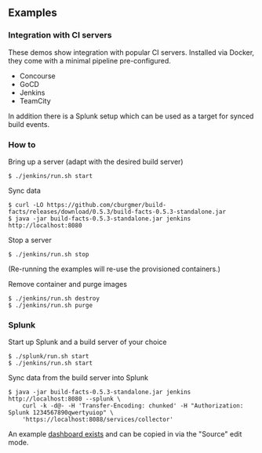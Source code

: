 ## Examples

### Integration with CI servers

These demos show integration with popular CI servers. Installed via Docker, they
come with a minimal pipeline pre-configured.

- Concourse
- GoCD
- Jenkins
- TeamCity

In addition there is a Splunk setup which can be used as a target
for synced build events.

### How to

Bring up a server (adapt with the desired build server)

    $ ./jenkins/run.sh start

Sync data

    $ curl -LO https://github.com/cburgmer/build-facts/releases/download/0.5.3/build-facts-0.5.3-standalone.jar
    $ java -jar build-facts-0.5.3-standalone.jar jenkins http://localhost:8080

Stop a server

    $ ./jenkins/run.sh stop

(Re-running the examples will re-use the provisioned containers.)

Remove container and purge images

    $ ./jenkins/run.sh destroy
    $ ./jenkins/run.sh purge


### Splunk

Start up Splunk and a build server of your choice

    $ ./splunk/run.sh start
    $ ./jenkins/run.sh start

Sync data from the build server into Splunk

    $ java -jar build-facts-0.5.3-standalone.jar jenkins http://localhost:8080 --splunk \
        curl -k -d@- -H 'Transfer-Encoding: chunked' -H "Authorization: Splunk 1234567890qwertyuiop" \
        'https://localhost:8088/services/collector'

An example [dashboard exists](./splunk/dashboard.xml) and can be copied in via the "Source" edit mode.
